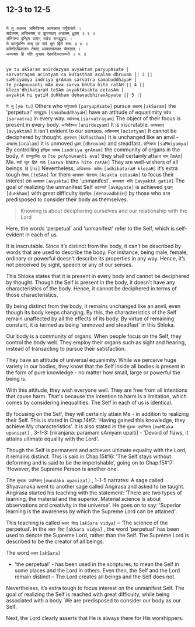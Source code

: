 ## 12-3 to 12-5


```shloka-sa

ये तु अक्षरम् अनिर्देश्यम् अव्यक्तम् पर्युपासते ।
सर्वत्रगम् अचिन्त्यम् च कूटस्थम् अचलम् ध्रुवम् ॥ ३ ॥
संनियम्य इन्द्रिय ग्रामम् सर्वत्र समबुद्धयः ।
ते प्राप्नुवन्ति माम् एव सर्व भूत हिते रताः ॥ ४ ॥
क्लेशोऽधिकतरः तेषाम् अव्यक्तासक्त चेतसाम् ।
अव्यक्ता हि गतिः दुःखम् देहवद्भिरवाप्यते ॥ ५ ॥

```
```shloka-sa-hk

ye tu akSaram anirdezyam avyaktam paryupAsate |
sarvatragam acintyam ca kUTastham acalam dhruvam || 3 ||
saMniyamya indriya grAmam sarvatra samabuddhayaH |
te prApnuvanti mAm eva sarva bhUta hite ratAH || 4 ||
klezo'dhikataraH teSAm avyaktAsakta cetasAm |
avyaktA hi gatiH duHkham dehavadbhiravApyate || 5 ||

```
`ये तु` `[ye tu]` Others who `पर्युपासते` `[paryupAsate]` pursue `अक्षरम्` `[akSaram]` the 'perpetual' `समबुद्धयः` `[samabuddhayaH]` have an attitude of equanimity `सर्वत्र` `[sarvatra]` in every way. `सर्वत्रगम्` `[sarvatragam]` The object of their focus is present in every body. `अनिर्देश्यम्` `[anirdezyam]` It is inscrutable. `अव्यक्तम्` `[avyaktam]` It isn't evident to our senses. `अचिन्त्यम्` `[acintyam]` It cannot be deciphered by thought. `कूटस्थम्` `[kUTastham]` It is unchanged like an anvil - `अचलम्` `[acalam]` it is unmoved `ध्रुवम्` `[dhruvam]` and steadfast.
`संनियम्य` `[saMniyamya]` By controlling `इन्द्रिय ग्रामम्` `[indriya grAmam]` the community of organs in the body, `ते प्राप्नुवन्ति एव` `[te prApnuvanti eva]` they shall certainly attain `माम्` `[mAm]` Me. `सर्व भूत हिते रताः` `[sarva bhUta hite ratAH]` They are well-wishers of all beings.
`हि` `[hi]` Nevertheless, `अधिकतरः क्लेशः` `[adhikataraH klezaH]` it’s extra tough `तेषाम्` `[teSAm]` for them `आसक्त चेतसाम्` `[Asakta cetasAm]` to focus their interest on `अव्यक्त` `[avyakta]` the 'unmanifest'. `अव्यक्ता गतिः` `[avyaktA gatiH]` The goal of realizing the unmanifest Self `अवाप्यते` `[avApyate]` is achieved `दुःखम्` `[duHkham]` with great difficulty `देहवद्भिः` `[dehavadbhiH]` by those who are predisposed to consider their body as themselves.


<a name='applnote_170'></a>
> Knowing is about deciphering ourselves and our relationship with the Lord



Here, the words ‘perpetual’ and 'unmanifest' refer to the Self, which is self-evident in each of us. 

It is inscrutable. Since it’s distinct from the body, it can’t be described by words that are used to describe the body. For instance, being male, female, ordinary or powerful doesn’t describe its properties in any way.  Hence, it’s not perceived by sight, speech or any of our senses. 

This Shloka states that it is present in every body and cannot be deciphered by thought. Though the Self is present in the body, it doesn’t have any characteristics of the body. Hence, it cannot be deciphered in terms of those characteristics.

By being distinct from the body, it remains unchanged like an anvil, even though its body keeps changing. By this, the characteristics of the Self remain unaffected by all the effects of its body. By virtue of remaining constant, it is termed as being 'unmoved and steadfast' in this Shloka.

Our body is a community of organs. When people focus on the Self, they control the body well. They employ their organs such as sight and hearing, instead of transacting to pursue their satisfaction.

They have an attitude of universal equanimity. While we perceive huge variety in our bodies, they know that the Self inside all bodies is present in the form of pure knowledge - no matter how small, large or powerful the being is.

With this attitude, they wish everyone well. They are free from all intentions that cause harm. That's because the intention to harm is a limitation, which comes by considering inequalities. The Self in each of us is identical.

By focusing on the Self, they will certainly attain Me - in addition to realizing their Self. This is stated in Chap.14#2: ‘Having gained this knowledge, they achieve My characteristics’. It is also stated in the 
`मुंडक उपनिशत्` `[muMDaka upanizat]` , 3-1-3:
 [niranjana: paramam sAmyam upaiti] - 'Devoid of flaws, it attains ultimate equality with the Lord'.

Though the Self is permanent and achieves ultimate equality with the Lord, it remains distinct. This is said in Chap.15#16: 'The Self stays without deforming and is said to be the imperishable’, going on to Chap.15#17: ‘However, the Supreme Person is another one’. 

The 
`मुन्दक उपनिशत्` `[mundaka upanizat]` , 1-1-5
 narrates: A sage called Shyavanaka went to another sage called Angirasa and asked to be taught. Angirasa started his teaching with the statement: 'There are two types of learning, the material and the superior. Material science is about observations and creativity in the universe'. He goes on to say: 'Superior learning is the awareness by which the Supreme Lord can be attained'. 

This teaching is called 
`अक्षर विद्य` `[akSara vidya]`
 – ‘The science of the perpetual’. In the 
`अक्षर विद्य` `[akSara vidya]` ,
the word 'perpetual' has been used to denote the Supreme Lord, rather than the Self. The Supreme Lord is described to be the creator of all beings. 

The word 
`अक्षर` `[akSara]`
 - 'the perpetual' - has been used in the scriptures, to mean the Self in some places and the Lord in others. Even then, the Self and the Lord remain distinct – The Lord creates all beings and the Self does not.

Nevertheless, it’s extra tough to focus interest on the unmanifest Self. The goal of realizing the Self is reached with great difficulty, while being associated with a body. We are predisposed to consider our body as our Self.

Next, the Lord clearly asserts that He is always there for His worshippers.


